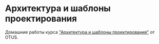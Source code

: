 # Архитектура и шаблоны проектирования

Домашние работы курса ["Архитектура и шаблоны проектирования"](https://otus.ru/lessons/patterns) от OTUS.
